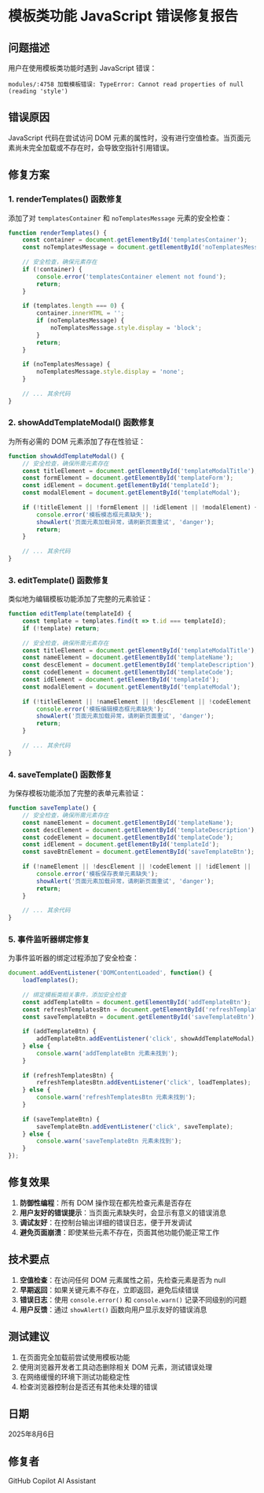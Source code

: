 # 模板类功能 JavaScript 错误修复报告

## 问题描述

用户在使用模板类功能时遇到 JavaScript 错误：
```
modules/:4758 加载模板错误: TypeError: Cannot read properties of null (reading 'style')
```

## 错误原因

JavaScript 代码在尝试访问 DOM 元素的属性时，没有进行空值检查。当页面元素尚未完全加载或不存在时，会导致空指针引用错误。

## 修复方案

### 1. renderTemplates() 函数修复

添加了对 `templatesContainer` 和 `noTemplatesMessage` 元素的安全检查：

```javascript
function renderTemplates() {
    const container = document.getElementById('templatesContainer');
    const noTemplatesMessage = document.getElementById('noTemplatesMessage');
    
    // 安全检查，确保元素存在
    if (!container) {
        console.error('templatesContainer element not found');
        return;
    }
    
    if (templates.length === 0) {
        container.innerHTML = '';
        if (noTemplatesMessage) {
            noTemplatesMessage.style.display = 'block';
        }
        return;
    }
    
    if (noTemplatesMessage) {
        noTemplatesMessage.style.display = 'none';
    }
    
    // ... 其余代码
}
```

### 2. showAddTemplateModal() 函数修复

为所有必需的 DOM 元素添加了存在性验证：

```javascript
function showAddTemplateModal() {
    // 安全检查，确保所需元素存在
    const titleElement = document.getElementById('templateModalTitle');
    const formElement = document.getElementById('templateForm');
    const idElement = document.getElementById('templateId');
    const modalElement = document.getElementById('templateModal');
    
    if (!titleElement || !formElement || !idElement || !modalElement) {
        console.error('模板模态框元素缺失');
        showAlert('页面元素加载异常，请刷新页面重试', 'danger');
        return;
    }
    
    // ... 其余代码
}
```

### 3. editTemplate() 函数修复

类似地为编辑模板功能添加了完整的元素验证：

```javascript
function editTemplate(templateId) {
    const template = templates.find(t => t.id === templateId);
    if (!template) return;
    
    // 安全检查，确保所需元素存在
    const titleElement = document.getElementById('templateModalTitle');
    const nameElement = document.getElementById('templateName');
    const descElement = document.getElementById('templateDescription');
    const codeElement = document.getElementById('templateCode');
    const idElement = document.getElementById('templateId');
    const modalElement = document.getElementById('templateModal');
    
    if (!titleElement || !nameElement || !descElement || !codeElement || !idElement || !modalElement) {
        console.error('模板编辑模态框元素缺失');
        showAlert('页面元素加载异常，请刷新页面重试', 'danger');
        return;
    }
    
    // ... 其余代码
}
```

### 4. saveTemplate() 函数修复

为保存模板功能添加了完整的表单元素验证：

```javascript
function saveTemplate() {
    // 安全检查，确保所需元素存在
    const nameElement = document.getElementById('templateName');
    const descElement = document.getElementById('templateDescription');
    const codeElement = document.getElementById('templateCode');
    const idElement = document.getElementById('templateId');
    const saveBtnElement = document.getElementById('saveTemplateBtn');
    
    if (!nameElement || !descElement || !codeElement || !idElement || !saveBtnElement) {
        console.error('模板保存表单元素缺失');
        showAlert('页面元素加载异常，请刷新页面重试', 'danger');
        return;
    }
    
    // ... 其余代码
}
```

### 5. 事件监听器绑定修复

为事件监听器的绑定过程添加了安全检查：

```javascript
document.addEventListener('DOMContentLoaded', function() {
    loadTemplates();
    
    // 绑定模板类相关事件，添加安全检查
    const addTemplateBtn = document.getElementById('addTemplateBtn');
    const refreshTemplatesBtn = document.getElementById('refreshTemplatesBtn');
    const saveTemplateBtn = document.getElementById('saveTemplateBtn');
    
    if (addTemplateBtn) {
        addTemplateBtn.addEventListener('click', showAddTemplateModal);
    } else {
        console.warn('addTemplateBtn 元素未找到');
    }
    
    if (refreshTemplatesBtn) {
        refreshTemplatesBtn.addEventListener('click', loadTemplates);
    } else {
        console.warn('refreshTemplatesBtn 元素未找到');
    }
    
    if (saveTemplateBtn) {
        saveTemplateBtn.addEventListener('click', saveTemplate);
    } else {
        console.warn('saveTemplateBtn 元素未找到');
    }
});
```

## 修复效果

1. **防御性编程**：所有 DOM 操作现在都先检查元素是否存在
2. **用户友好的错误提示**：当页面元素缺失时，会显示有意义的错误消息
3. **调试友好**：在控制台输出详细的错误日志，便于开发调试
4. **避免页面崩溃**：即使某些元素不存在，页面其他功能仍能正常工作

## 技术要点

1. **空值检查**：在访问任何 DOM 元素属性之前，先检查元素是否为 null
2. **早期返回**：如果关键元素不存在，立即返回，避免后续错误
3. **错误日志**：使用 `console.error()` 和 `console.warn()` 记录不同级别的问题
4. **用户反馈**：通过 `showAlert()` 函数向用户显示友好的错误消息

## 测试建议

1. 在页面完全加载前尝试使用模板功能
2. 使用浏览器开发者工具动态删除相关 DOM 元素，测试错误处理
3. 在网络缓慢的环境下测试功能稳定性
4. 检查浏览器控制台是否还有其他未处理的错误

## 日期

2025年8月6日

## 修复者

GitHub Copilot AI Assistant
